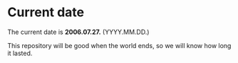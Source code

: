 # Current date

The current date is **2006.07.27.** (YYYY.MM.DD.)

This repository will be good when the world ends, so we will know how long it lasted.